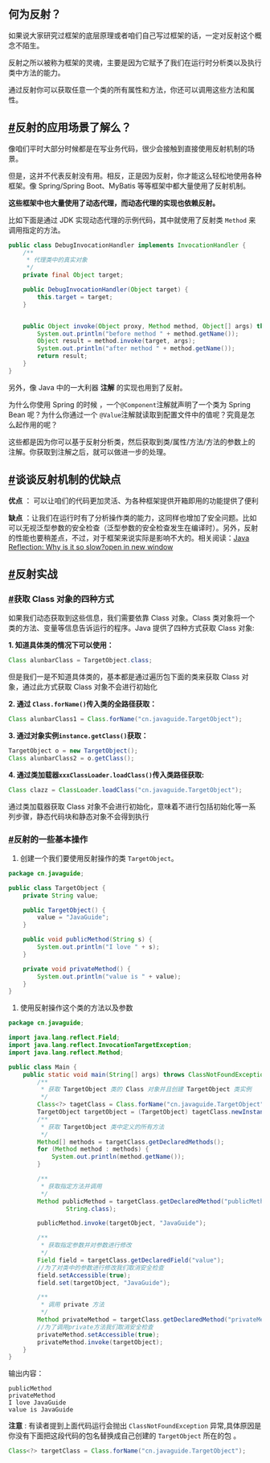 ## 何为反射？

如果说大家研究过框架的底层原理或者咱们自己写过框架的话，一定对反射这个概念不陌生。

反射之所以被称为框架的灵魂，主要是因为它赋予了我们在运行时分析类以及执行类中方法的能力。

通过反射你可以获取任意一个类的所有属性和方法，你还可以调用这些方法和属性。

## [#](https://javaguide.cn/java/basis/reflection.html#反射的应用场景了解么)反射的应用场景了解么？

像咱们平时大部分时候都是在写业务代码，很少会接触到直接使用反射机制的场景。

但是，这并不代表反射没有用。相反，正是因为反射，你才能这么轻松地使用各种框架。像 Spring/Spring Boot、MyBatis 等等框架中都大量使用了反射机制。

**这些框架中也大量使用了动态代理，而动态代理的实现也依赖反射。**

比如下面是通过 JDK 实现动态代理的示例代码，其中就使用了反射类 `Method` 来调用指定的方法。

```java
public class DebugInvocationHandler implements InvocationHandler {
    /**
     * 代理类中的真实对象
     */
    private final Object target;

    public DebugInvocationHandler(Object target) {
        this.target = target;
    }


    public Object invoke(Object proxy, Method method, Object[] args) throws InvocationTargetException, IllegalAccessException {
        System.out.println("before method " + method.getName());
        Object result = method.invoke(target, args);
        System.out.println("after method " + method.getName());
        return result;
    }
}
```

另外，像 Java 中的一大利器 **注解** 的实现也用到了反射。

为什么你使用 Spring 的时候 ，一个`@Component`注解就声明了一个类为 Spring Bean 呢？为什么你通过一个 `@Value`注解就读取到配置文件中的值呢？究竟是怎么起作用的呢？

这些都是因为你可以基于反射分析类，然后获取到类/属性/方法/方法的参数上的注解。你获取到注解之后，就可以做进一步的处理。

## [#](https://javaguide.cn/java/basis/reflection.html#谈谈反射机制的优缺点)谈谈反射机制的优缺点

**优点** ： 可以让咱们的代码更加灵活、为各种框架提供开箱即用的功能提供了便利

**缺点** ：让我们在运行时有了分析操作类的能力，这同样也增加了安全问题。比如可以无视泛型参数的安全检查（泛型参数的安全检查发生在编译时）。另外，反射的性能也要稍差点，不过，对于框架来说实际是影响不大的。相关阅读：[Java Reflection: Why is it so slow?open in new window](https://stackoverflow.com/questions/1392351/java-reflection-why-is-it-so-slow)

## [#](https://javaguide.cn/java/basis/reflection.html#反射实战)反射实战

### [#](https://javaguide.cn/java/basis/reflection.html#获取-class-对象的四种方式)获取 Class 对象的四种方式

如果我们动态获取到这些信息，我们需要依靠 Class 对象。Class 类对象将一个类的方法、变量等信息告诉运行的程序。Java 提供了四种方式获取 Class 对象:

**1. 知道具体类的情况下可以使用：**

```java
Class alunbarClass = TargetObject.class;
```

但是我们一是不知道具体类的，基本都是通过遍历包下面的类来获取 Class 对象，通过此方式获取 Class 对象不会进行初始化

**2. 通过 `Class.forName()`传入类的全路径获取：**

```java
Class alunbarClass1 = Class.forName("cn.javaguide.TargetObject");
```

**3. 通过对象实例`instance.getClass()`获取：**

```java
TargetObject o = new TargetObject();
Class alunbarClass2 = o.getClass();
```

**4. 通过类加载器`xxxClassLoader.loadClass()`传入类路径获取:**

```java
Class clazz = ClassLoader.loadClass("cn.javaguide.TargetObject");
```

通过类加载器获取 Class 对象不会进行初始化，意味着不进行包括初始化等一系列步骤，静态代码块和静态对象不会得到执行

### [#](https://javaguide.cn/java/basis/reflection.html#反射的一些基本操作)反射的一些基本操作

1. 创建一个我们要使用反射操作的类 `TargetObject`。

```java
package cn.javaguide;

public class TargetObject {
    private String value;

    public TargetObject() {
        value = "JavaGuide";
    }

    public void publicMethod(String s) {
        System.out.println("I love " + s);
    }

    private void privateMethod() {
        System.out.println("value is " + value);
    }
}
```

1. 使用反射操作这个类的方法以及参数

```java
package cn.javaguide;

import java.lang.reflect.Field;
import java.lang.reflect.InvocationTargetException;
import java.lang.reflect.Method;

public class Main {
    public static void main(String[] args) throws ClassNotFoundException, NoSuchMethodException, IllegalAccessException, InstantiationException, InvocationTargetException, NoSuchFieldException {
        /**
         * 获取 TargetObject 类的 Class 对象并且创建 TargetObject 类实例
         */
        Class<?> tagetClass = Class.forName("cn.javaguide.TargetObject");
        TargetObject targetObject = (TargetObject) tagetClass.newInstance();
        /**
         * 获取 TargetObject 类中定义的所有方法
         */
        Method[] methods = targetClass.getDeclaredMethods();
        for (Method method : methods) {
            System.out.println(method.getName());
        }

        /**
         * 获取指定方法并调用
         */
        Method publicMethod = targetClass.getDeclaredMethod("publicMethod",
                String.class);

        publicMethod.invoke(targetObject, "JavaGuide");

        /**
         * 获取指定参数并对参数进行修改
         */
        Field field = targetClass.getDeclaredField("value");
        //为了对类中的参数进行修改我们取消安全检查
        field.setAccessible(true);
        field.set(targetObject, "JavaGuide");

        /**
         * 调用 private 方法
         */
        Method privateMethod = targetClass.getDeclaredMethod("privateMethod");
        //为了调用private方法我们取消安全检查
        privateMethod.setAccessible(true);
        privateMethod.invoke(targetObject);
    }
}
```

输出内容：

```text
publicMethod
privateMethod
I love JavaGuide
value is JavaGuide
```

**注意** : 有读者提到上面代码运行会抛出 `ClassNotFoundException` 异常,具体原因是你没有下面把这段代码的包名替换成自己创建的 `TargetObject` 所在的包 。

```java
Class<?> targetClass = Class.forName("cn.javaguide.TargetObject");
```

